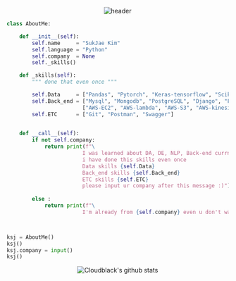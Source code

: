 
 <div align="center">  
  
![header](https://capsule-render.vercel.app/api?type=Waving&color=timeGradient&height=200&section=header&text=Wellcome&fontSize=70&fontAlign=78&fontAlignY=28)  
  </div>
  
 
``` python
class AboutMe:

    def __init__(self):
        self.name     = "SukJae Kim"
        self.language = "Python"
        self.company  = None
        self._skills()

    def _skills(self):
        """ done that even once """

        self.Data     = ["Pandas", "Pytorch", "Keras-tensorflow", "Scikit-learn", "matplotlib", "plotly", "numpy"]
        self.Back_end = ["Mysql", "Mongodb", "PostgreSQL", "Django", "FLask", "Docker", "Gunicorn", "Nginx",
                        ["AWS-EC2", "AWS-lambda", "AWS-S3", "AWS-kinesis"]]
        self.ETC      = ["Git", "Postman", "Swagger"]
        

    def __call__(self):           
        if not self.company:
            return print(f"\
                        I was learned about DA, DE, NLP, Back-end currntly interesting about DE, Back-end \n \
                        i have done this skills even once                                                 \n \
                        Data skills {self.Data}                                                           \n \
                        Back_end skills {self.Back_end}                                                   \n \
                        ETC skills {self.ETC}                                                             \n \
                        please input ur company after this message :)")
            
        else :
            return print(f"\
                        I'm already from {self.company} even u don't want anymore \n thank u for ur kind :)")



ksj = AboutMe()
ksj()
ksj.company = input()
ksj()

```
<div align="center">  
  
![Cloudblack's github stats](https://github-readme-stats.vercel.app/api?username=Cloudblack&show_icons=true&theme=cobalt&count_private=true)  

<!-- ![Top Langs](https://github-readme-stats.vercel.app/api/top-langs/?username=Cloudblack&theme=cobalt&hide=jupyter%20notebook&show_icons=true&custom_title=Top_Language)
 -->
</div>
